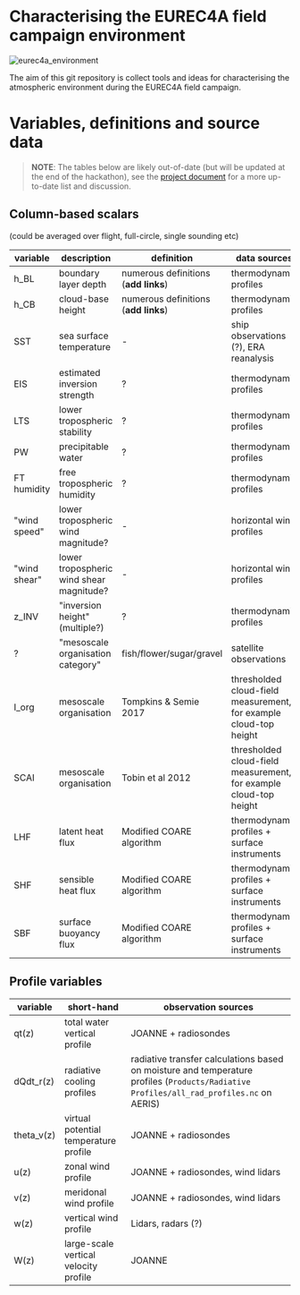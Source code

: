 # Characterising the EUREC4A field campaign environment

![eurec4a_environment](https://github.com/eurec4a/eurec4a-environment/workflows/eurec4a_environment/badge.svg)

The aim of this git repository is collect tools and ideas for characterising
the atmospheric environment during the EUREC4A field campaign.

# Variables, definitions and source data

> **NOTE**: The tables below are likely out-of-date (but will be updated at the end of the hackathon), see the [project document](https://docs.google.com/document/d/17zO3mNVzYluToaUERtfwHpta0YG_HF_Zpyul8ldbhXY/edit#) for a more up-to-date list and discussion.

## Column-based scalars
(could be averaged over flight, full-circle, single sounding etc)

| variable | description | definition | data sources | implementation |
| --- | --- | --- | --- | --- |
| h_BL | boundary layer depth | numerous definitions (**add links**) | thermodynamic profiles | |
| h_CB | cloud-base height | numerous definitions (**add links**) | thermodynamic profiles | |
| SST | sea surface temperature | - | ship observations (?), ERA reanalysis | |
| EIS | estimated inversion strength | ? | thermodynamic profiles | |
| LTS | lower tropospheric stability | ? | thermodynamic profiles | |
| PW | precipitable water | ? | thermodynamic profiles | |
| FT humidity | free tropospheric humidity | ? | thermodynamic profiles | |
| "wind speed" | lower tropospheric wind magnitude? | - | horizontal wind profiles | |
| "wind shear" | lower tropospheric wind shear magnitude? | - | horizontal wind profiles | |
| z_INV | "inversion height" (multiple?) | ? | thermodynamic profiles | |
| ? | "mesoscale organisation category" | fish/flower/sugar/gravel | satellite observations | |
| I_org | mesoscale organisation | Tompkins & Semie 2017 | thresholded cloud-field measurement, for example cloud-top height | https://github.com/leifdenby/convorg |
| SCAI | mesoscale organisation | Tobin et al 2012 | thresholded cloud-field measurement, for example cloud-top height | https://github.com/leifdenby/convorg |
| LHF | latent heat flux | Modified COARE algorithm | thermodynamic profiles + surface instruments | |
| SHF | sensible heat flux | Modified COARE algorithm | thermodynamic profiles + surface instruments | |
| SBF | surface buoyancy flux | Modified COARE algorithm | thermodynamic profiles + surface instruments | |

## Profile variables

| variable | short-hand | observation sources |
| --- | --- | --- |
| qt(z) | total water vertical profile | JOANNE + radiosondes |
| dQdt_r(z) | radiative cooling profiles | radiative transfer calculations based on moisture and temperature profiles (`Products/Radiative Profiles/all_rad_profiles.nc` on AERIS) |
| theta_v(z) | virtual potential temperature profile | JOANNE + radiosondes |
| u(z) | zonal wind profile | JOANNE + radiosondes, wind lidars |
| v(z) | meridonal wind profile | JOANNE + radiosondes, wind lidars |
| w(z) | vertical wind profile | Lidars, radars (?) |
| W(z) | large-scale vertical velocity profile | JOANNE |

